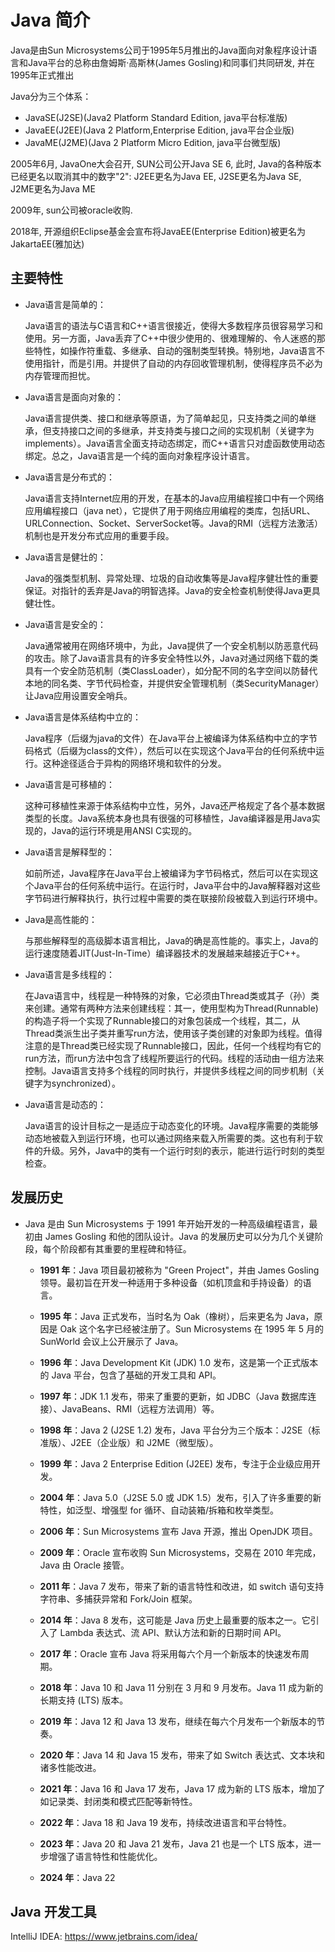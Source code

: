 # Java 简介

Java是由Sun Microsystems公司于1995年5月推出的Java面向对象程序设计语言和Java平台的总称由詹姆斯·高斯林(James Gosling)和同事们共同研发, 并在1995年正式推出

Java分为三个体系：

- JavaSE(J2SE)(Java2 Platform Standard Edition, java平台标准版)
- JavaEE(J2EE)(Java 2 Platform,Enterprise Edition, java平台企业版)
- JavaME(J2ME)(Java 2 Platform Micro Edition, java平台微型版)

2005年6月, JavaOne大会召开, SUN公司公开Java SE 6, 此时, Java的各种版本已经更名以取消其中的数字"2": J2EE更名为Java EE, J2SE更名为Java SE, J2ME更名为Java ME

2009年, sun公司被oracle收购.

2018年, 开源组织Eclipse基金会宣布将JavaEE(Enterprise Edition)被更名为JakartaEE(雅加达)

## 主要特性

- Java语言是简单的：

  Java语言的语法与C语言和C++语言很接近，使得大多数程序员很容易学习和使用。另一方面，Java丢弃了C++中很少使用的、很难理解的、令人迷惑的那些特性，如操作符重载、多继承、自动的强制类型转换。特别地，Java语言不使用指针，而是引用。并提供了自动的内存回收管理机制，使得程序员不必为内存管理而担忧。

- Java语言是面向对象的：

  Java语言提供类、接口和继承等原语，为了简单起见，只支持类之间的单继承，但支持接口之间的多继承，并支持类与接口之间的实现机制（关键字为implements）。Java语言全面支持动态绑定，而C++语言只对虚函数使用动态绑定。总之，Java语言是一个纯的面向对象程序设计语言。

- Java语言是分布式的：

  Java语言支持Internet应用的开发，在基本的Java应用编程接口中有一个网络应用编程接口（java net），它提供了用于网络应用编程的类库，包括URL、URLConnection、Socket、ServerSocket等。Java的RMI（远程方法激活）机制也是开发分布式应用的重要手段。

- Java语言是健壮的：

  Java的强类型机制、异常处理、垃圾的自动收集等是Java程序健壮性的重要保证。对指针的丢弃是Java的明智选择。Java的安全检查机制使得Java更具健壮性。

- Java语言是安全的：

  Java通常被用在网络环境中，为此，Java提供了一个安全机制以防恶意代码的攻击。除了Java语言具有的许多安全特性以外，Java对通过网络下载的类具有一个安全防范机制（类ClassLoader），如分配不同的名字空间以防替代本地的同名类、字节代码检查，并提供安全管理机制（类SecurityManager）让Java应用设置安全哨兵。

- Java语言是体系结构中立的：

  Java程序（后缀为java的文件）在Java平台上被编译为体系结构中立的字节码格式（后缀为class的文件），然后可以在实现这个Java平台的任何系统中运行。这种途径适合于异构的网络环境和软件的分发。

- Java语言是可移植的：

  这种可移植性来源于体系结构中立性，另外，Java还严格规定了各个基本数据类型的长度。Java系统本身也具有很强的可移植性，Java编译器是用Java实现的，Java的运行环境是用ANSI C实现的。

- Java语言是解释型的：

  如前所述，Java程序在Java平台上被编译为字节码格式，然后可以在实现这个Java平台的任何系统中运行。在运行时，Java平台中的Java解释器对这些字节码进行解释执行，执行过程中需要的类在联接阶段被载入到运行环境中。

- Java是高性能的：

  与那些解释型的高级脚本语言相比，Java的确是高性能的。事实上，Java的运行速度随着JIT(Just-In-Time）编译器技术的发展越来越接近于C++。

- Java语言是多线程的：

  在Java语言中，线程是一种特殊的对象，它必须由Thread类或其子（孙）类来创建。通常有两种方法来创建线程：其一，使用型构为Thread(Runnable)的构造子将一个实现了Runnable接口的对象包装成一个线程，其二，从Thread类派生出子类并重写run方法，使用该子类创建的对象即为线程。值得注意的是Thread类已经实现了Runnable接口，因此，任何一个线程均有它的run方法，而run方法中包含了线程所要运行的代码。线程的活动由一组方法来控制。Java语言支持多个线程的同时执行，并提供多线程之间的同步机制（关键字为synchronized）。

- Java语言是动态的：

  Java语言的设计目标之一是适应于动态变化的环境。Java程序需要的类能够动态地被载入到运行环境，也可以通过网络来载入所需要的类。这也有利于软件的升级。另外，Java中的类有一个运行时刻的表示，能进行运行时刻的类型检查。

## 发展历史

- Java 是由 Sun Microsystems 于 1991 年开始开发的一种高级编程语言，最初由 James Gosling 和他的团队设计。Java 的发展历史可以分为几个关键阶段，每个阶段都有其重要的里程碑和特征。

  - **1991 年**：Java 项目最初被称为 "Green Project"，并由 James Gosling 领导。最初旨在开发一种适用于多种设备（如机顶盒和手持设备）的语言。
  - **1995 年**：Java 正式发布，当时名为 Oak（橡树），后来更名为 Java，原因是 Oak 这个名字已经被注册了。Sun Microsystems 在 1995 年 5 月的 SunWorld 会议上公开展示了 Java。
  - **1996 年**：Java Development Kit (JDK) 1.0 发布，这是第一个正式版本的 Java 平台，包含了基础的开发工具和 API。

  - **1997 年**：JDK 1.1 发布，带来了重要的更新，如 JDBC（Java 数据库连接）、JavaBeans、RMI（远程方法调用）等。
  - **1998 年**：Java 2 (J2SE 1.2) 发布，Java 平台分为三个版本：J2SE（标准版）、J2EE（企业版）和 J2ME（微型版）。
  - **1999 年**：Java 2 Enterprise Edition (J2EE) 发布，专注于企业级应用开发。
  - **2004 年**：Java 5.0（J2SE 5.0 或 JDK 1.5）发布，引入了许多重要的新特性，如泛型、增强型 for 循环、自动装箱/拆箱和枚举类型。

  - **2006 年**：Sun Microsystems 宣布 Java 开源，推出 OpenJDK 项目。
  - **2009 年**：Oracle 宣布收购 Sun Microsystems，交易在 2010 年完成，Java 由 Oracle 接管。
  - **2011 年**：Java 7 发布，带来了新的语言特性和改进，如 switch 语句支持字符串、多捕获异常和 Fork/Join 框架。
  - **2014 年**：Java 8 发布，这可能是 Java 历史上最重要的版本之一。它引入了 Lambda 表达式、流 API、默认方法和新的日期时间 API。

  - **2017 年**：Oracle 宣布 Java 将采用每六个月一个新版本的快速发布周期。
  - **2018 年**：Java 10 和 Java 11 分别在 3 月和 9 月发布。Java 11 成为新的长期支持 (LTS) 版本。
  - **2019 年**：Java 12 和 Java 13 发布，继续在每六个月发布一个新版本的节奏。

  - **2020 年**：Java 14 和 Java 15 发布，带来了如 Switch 表达式、文本块和诸多性能改进。
  - **2021 年**：Java 16 和 Java 17 发布，Java 17 成为新的 LTS 版本，增加了如记录类、封闭类和模式匹配等新特性。
  - **2022 年**：Java 18 和 Java 19 发布，持续改进语言和平台特性。
  - **2023 年**：Java 20 和 Java 21 发布，Java 21 也是一个 LTS 版本，进一步增强了语言特性和性能优化。
  - **2024 年**：Java 22

## Java 开发工具

IntelliJ IDEA: https://www.jetbrains.com/idea/

